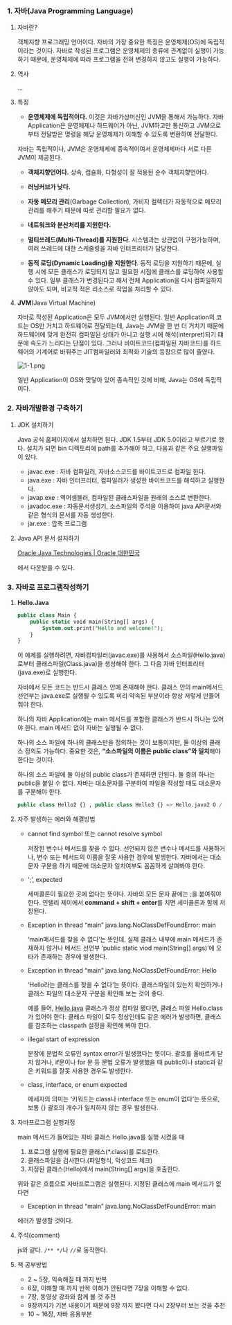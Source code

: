 ### 1. 자바(Java Programming Language)

1. 자바란?
    
    
    객체지향 프로그래밍 언어이다. 자바의 가장 중요한 특징은 운영체제(OS)에 독립적이라는 것이다. 자바로 작성된 프로그램은 운영체제의 종류에 관계없이 실행이 가능하기 때문에, 운영체제에 따라 프로그램을 전혀 변경하지 않고도 실행이 가능하다.
    

1. 역사
    
    
    …
    
2. 특징
    
    
    - **운영체제에 독립적이다.** 이것은 자바가상머신인 JVM을 통해서 가능하다. 자바 Application은 운영체제나 하드웨어가 아닌, JVM하고만 통신하고 JVM으로부터 전달받은 명령을 해당 운영체제가 이해할 수 있도록 변환하여 전달한다.
    
    자바는 독립적이나, JVM은 운영체제에 종속적이여서 운영체제마다 서로 다른 JVM이 제공된다.
    
    - **객체지향언어다.** 상속, 캡슐화, 다형성이 잘 적용된 순수 객체지향언어다.
    
    - **러닝커브가 낮다.**
    
    - **자동 메모리 관리**(Garbage Collection), 가비지 컬렉터가 자동적으로 메모리 관리를 해주기 때문에 따로 관리할 필요가 없다.
    
    - **네트워크와 분산처리를 지원한다.**
    
    - **멀티쓰레드(Multi-Thread)를 지원한다**. 시스템과는 상관없이 구현가능하며, 여러 쓰레드에 대한 스케줄링을 자바 인터프리터가 담당한다.
    
    - **동적 로딩(Dynamic Loading)을 지원한다**. 동적 로딩을 지원하기 때문에, 실행 시에 모든 클래스가 로딩되지 않고 필요한 시점에 클래스를 로딩하여 사용할 수 있다. 일부 클래스가 변경된다고 해서 전체 Application을 다시 컴파일하지 않아도 되며, 비교적 적은 리소스로 작업을 처리할 수 있다.

1. **JVM**(Java Virtual Machine)
    
    
    자바로 작성된 Application은 모두 JVM에서만 실행된다. 일반 Application의 코드는 OS만 거치고 하드웨어로 전달되는데, Java는 JVM을 한 번 더 거치기 때문에 하드웨어에 맞게 완전히 컴파일된 상태가 아니고 실행 시에 해석(interpret)되기 떄문에 속도가 느리다는 단점이 있다. 그러나 바이트코드(컴파일된 자바코드)를 하드웨어의 기계어로 바꿔주는 JIT컴파일러와 최적화 기술의 등장으로 많이 줄였다.
    
    ![1-1.png](https://prod-files-secure.s3.us-west-2.amazonaws.com/f02ca0c9-9279-4cd3-bf61-49a4adc12473/c0bc0c73-28e8-422e-b097-151ab5fd0d6d/1-1.png)
    
    일반 Application이 OS와 맞닿아 있어 종속적인 것에 비해, Java는 OS에 독립적이다.
    

### 2. 자바개발환경 구축하기

1. JDK 설치하기
    
    
    Java 공식 홈페이지에서 설치하면 된다. JDK 1.5부터 JDK 5.0이라고 부르기로 했다. 설치가 되면 bin 디렉토리에 path를 추가해야 하고, 다음과 같은 주요 실행파일이 있다.
    
    - javac.exe : 자바 컴파일러, 자바소스코드를 바이트코드로 컴파일 한다.
    - java.exe : 자바 인터프리터, 컴파일러가 생성한 바이트코드를 해석하고 실행한다.
    - javap.exe : 역어셈블러, 컴파일된 클래스파일을 원래의 소스로 변환한다.
    - javadoc.exe : 자동문서생성기, 소스파일의 주석을 이용하여 java API문서와 같은 형식의 문서를 자동 생성한다.
    - jar.exe : 압축 프로그램

1. Java API 문서 설치하기
    
    
    [Oracle Java Technologies | Oracle 대한민국](https://www.oracle.com/kr/java/technologies/)
    
    에서 다운받을 수 있다.
    

### 3. 자바로 프로그램작성하기

1. **Hello.Java**
    
    ```sql
    public class Main {
        public static void main(String[] args) {
            System.out.print("Hello and welcome!");
        }
    }
    ```
    
    이 예제를 실행하려면, 자바컴파일러(javac.exe)를 사용해서 소스파일(Hello.java)로부터 클래스파일(Class.java)을 생성해야 한다. 그 다음 자바 인터프리터(java.exe)로 실행한다.
    
    자바에서 모든 코드는 반드시 클래스 안에 존재해야 한다. 클래스 안의 main메서드 선언부는 java.exe로 실행될 수 있도록 미리 약속된 부분이라 항상 저렇게 만들어 줘야 한다.
    
    하나의 자바 Application에는 main 메서드를 포함한 클래스가 반드시 하나는 있어야 한다. main 메서드 없이 자바는 실행될 수 없다.
    
    하나의 소스 파일에 하나의 클래스만을 정의하는 것이 보통이지만, 둘 이상의 클래스 정의도 가능하다. 중요한 것은, **“소스파일의 이름은 public class”와 일치**해야 한다는 것이다.
    
    하나의 소스 파일에 둘 이상의 public class가 존재하면 안된다. 둘 중의 하나는 public을 붙일 수 없다. 자바는 대소문자를 구분하여 파일을 작성할 때도 대소문자를 구분해야 한다.
    
    ```sql
    public class Hello2 {} , public class Hello3 {} => Hello.java2 O / hello.java2 X
    ```
    

1. 자주 발생하는 에러와 해결방법
    
    
    - cannot find symbol 또는 cannot resolve symbol
        
        
        저장된 변수나 메서드를 찾을 수 없다. 선언되지 않은 변수나 메서드를 사용하거나, 변수 또는 메서드의 이름을 잘못 사용한 경우에 발생한다. 자바에서는 대소문자 구분을 하기 때문에 대소문자 일치여부도 꼼꼼하게 살펴봐야 한다.
        
    
    - ‘;’, expected
        
        
        세미콜론이 필요한 곳에 없다는 뜻이다. 자바의 모든 문자 끝에는 ;을 붙여줘야 한다. 인텔리 제이에서 **command + shift + enter**를 치면 세미콜론과 함께 저장된다.
        
    
    - Exception in thread “main” java.lang.NoClassDefFoundError: main
        
        
        ‘main메서드를 찾을 수 없다’는 뜻인데, 실제 클래스 내부에 main 메서드가 존재하지 않거나 메서드 선언부 ‘public static viod main(String[] args)’에 오타가 존재하는 경우에 발생한다.
        
    - Exception in thread “main” java.lang.NoClassDefFoundError: Hello
        
        
        ‘Hello라는 클래스를 찾을 수 없다’는 뜻이다. 클래스파일이 있는지 확인하거나 클래스 파일의 대소문자 구분을 확인해 보는 것이 좋다.
        
        예를 들어, [Hello.java](http://Hello.java) 클래스가 정상 컴파일 됐다면, 클래스 파일 Hello.class가 있어야 한다. 클래스 파일이 모두 정상인데도 같은 에러가 발생하면, 클래스를 참조하는 classpath 설정을 확인해 봐야 한다.
        
    - illegal start of expression
        
        
        문장에 문법적 오류인 syntax error가 발생했다는 뜻이다. 괄호를 올바르게 닫지 않거나, if문이나 for 문 등 문법 오류가 발생했을 때 public이나 static과 같은 키워드를 잘못 사용한 경우도 발생한다.
        
    - class, interface, or enum expected
        
        
        메세지의 의미는 ‘키워드는 class나 interface 또는 enum이 없다’는 뜻으로, 보통 {} 괄호의 개수가 일치하지 않는 경우 발생한다.
        

1. 자바프로그램 실행과정
    
    
    main 메서드가 들어있는 자바 클래스 Hello.java를 실행 시켰을 때
    
    1. 프로그램 실행에 필요한 클래스(*.class)를 로드한다.
    2. 클래스파일을 검사한다.(파일형식, 악성코드 체크)
    3. 지정된 클래스(Hello)에서 main(String[] args)을 호출한다.
    
    위와 같은 흐름으로 자바프로그램은 실행된다. 지정된 클래스에 main 메서드가 없다면
    
    - Exception in thread “main” java.lang.NoClassDefFoundError: main
    
    에러가 발생할 것이다.
    

1. 주석(comment)
    
    
    js와 같다. `/** */`나 `//`로 동작한다.
    
2. 책 공부방법
    
    
    - 2 ~ 5장, 익숙해질 때 까지 반복
    - 6장, 이해할 때 까지 반복 이해가 안된다면 7장을 이해할 수 없다.
    - 7장, 동영상 강좌와 함께 볼 것 추천
    - 9장까지가 기본 내용이기 때문에 9장 까지 봤다면 다시 2장부터 보는 것을 추천
    - 10 ~ 16장, 자바 응용부분